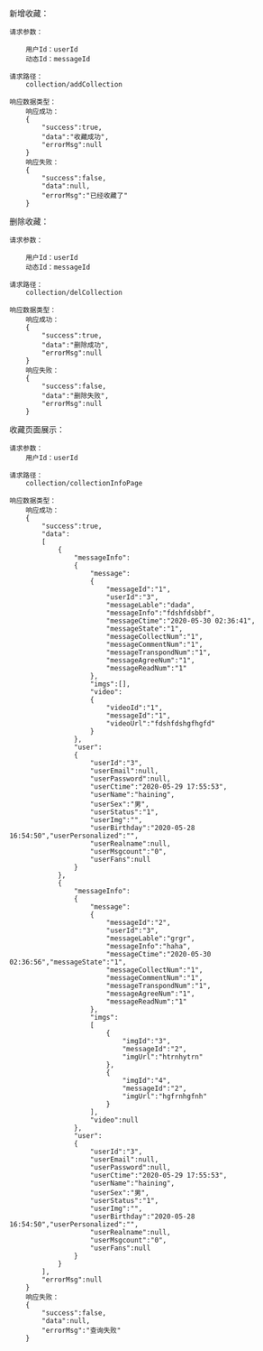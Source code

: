 新增收藏：

    请求参数：

        用户Id：userId
        动态Id：messageId
    
    请求路径：
        collection/addCollection

    响应数据类型：
        响应成功：
        {
            "success":true,
            "data":"收藏成功",
            "errorMsg":null
        }
        响应失败：
        {
            "success":false,
            "data":null,
            "errorMsg":"已经收藏了"
        }



删除收藏：

    请求参数：

        用户Id：userId
        动态Id：messageId
    
    请求路径：
        collection/delCollection

    响应数据类型：
        响应成功：
        {
            "success":true,
            "data":"删除成功",
            "errorMsg":null
        }
        响应失败：
        {
            "success":false,
            "data":"删除失败",
            "errorMsg":null
        }



收藏页面展示：

    请求参数：
        用户Id：userId

    请求路径：
        collection/collectionInfoPage

    响应数据类型：
        响应成功：
        {
            "success":true,
            "data":
            [
                {
                    "messageInfo":
                    {
                        "message":
                        {
                            "messageId":"1",
                            "userId":"3",
                            "messageLable":"dada",
                            "messageInfo":"fdshfdsbbf",
                            "messageCtime":"2020-05-30 02:36:41",
                            "messageState":"1",
                            "messageCollectNum":"1",
                            "messageCommentNum":"1",
                            "messageTranspondNum":"1",
                            "messageAgreeNum":"1",
                            "messageReadNum":"1"
                        },
                        "imgs":[],
                        "video":
                        {
                            "videoId":"1",
                            "messageId":"1",
                            "videoUrl":"fdshfdshgfhgfd"
                        }
                    },
                    "user":
                    {
                        "userId":"3",
                        "userEmail":null,
                        "userPassword":null,
                        "userCtime":"2020-05-29 17:55:53",
                        "userName":"haining",
                        "userSex":"男",
                        "userStatus":"1",
                        "userImg":"",
                        "userBirthday":"2020-05-28 16:54:50","userPersonalized":"",
                        "userRealname":null,
                        "userMsgcount":"0",
                        "userFans":null
                    }
                },
                {
                    "messageInfo":
                    {
                        "message":
                        {
                            "messageId":"2",
                            "userId":"3",
                            "messageLable":"grgr",
                            "messageInfo":"haha",
                            "messageCtime":"2020-05-30 02:36:56","messageState":"1",
                            "messageCollectNum":"1",
                            "messageCommentNum":"1",
                            "messageTranspondNum":"1",
                            "messageAgreeNum":"1",
                            "messageReadNum":"1"
                        },
                        "imgs":
                        [
                            {
                                "imgId":"3",
                                "messageId":"2",
                                "imgUrl":"htrnhytrn"
                            },
                            {
                                "imgId":"4",
                                "messageId":"2",
                                "imgUrl":"hgfrnhgfnh"
                            }
                        ],
                        "video":null
                    },
                    "user":
                    {
                        "userId":"3",
                        "userEmail":null,
                        "userPassword":null,
                        "userCtime":"2020-05-29 17:55:53",
                        "userName":"haining",
                        "userSex":"男",
                        "userStatus":"1",
                        "userImg":"",
                        "userBirthday":"2020-05-28 16:54:50","userPersonalized":"",
                        "userRealname":null,
                        "userMsgcount":"0",
                        "userFans":null
                    }
                }
            ],
            "errorMsg":null
        }
        响应失败：
        {
            "success":false,
            "data":null,
            "errorMsg":"查询失败"
        }
